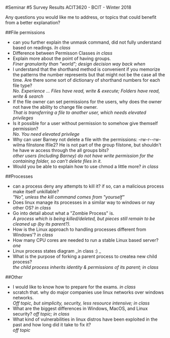 #Seminar #5 Survey Results
ACIT3620 - BCIT - Winter 2018

Any questions you would like me to address, or topics that could benefit from a better explanation?

##File permissions

- can you further explain the unmask command, did not fully understand based on readings. _In class_
- Difference between Permisson Classes _in class_
- Explain more about the point of having groups.  
_Finer granularity than "world"; design decision way back when_
- I understand that the shorthand method is convenient if you memorize the patterns the number represents but that might not be the case all the time. Are there some sort of dictionary of shorthand numbers for each file type?  
_No. Experience ... Files have read, write & execute; Folders have read, write & search_
- If the file owner can set permissions for the users, why does the owner not have the ability to change file owner.  
_That is transferring a file to another user, which needs elevated privileges_
- Is it possible for a user without permission to somehow give themself permission?  
_No. You need elevated privilege_
- Why can user Barney not delete a file with the permissions: -rw-r--rw- wilma filnstone lfile2? He is not part of the group filstone, but shouldn't he have w access through the all groups bits?  
_other users (including Barney) do not have write permission for the containing folder, so can't delete files in it._
- Would you be able to explain how to use chmod a little more? _in class_

##Processes

- can a process deny any attempts to kill it? if so, can a malicious process make itself unkillable?  
_"No", unless the kill command comes from "yourself"_
- Does linux manage its processes in a similar way to windows or nay other OS? _in class_
- Go into detail about what a "Zombie Process" is.  
_A process which is being killed/deleted, but pieces still remain to be cleaned up (by its parent?)._
- How is the Linux approach to handling processes different from Windows'? _in class_
- How many CPU cores are needed to run a stable Linux based server? _one_
- Linux process states diagram _in class :) _
- What is the purpose of forking a parent process to createa new child process?  
_the child process inherits identity & permissions of its parent; in class_

##Other

- I would like to know how to prepare for the exams. _in class_
- scratch that. why do major companies use linux networks over windows networks.  
_Off topic, but simplicity, security, less resource intensive; in class_
- What are the biggest differences in Windows, MacOS, and Linux security? _off topic; in class_
- What kind of vulnerabilities in linux distros have been exploited in the past and how long did it take to fix it?  
_off topic_
